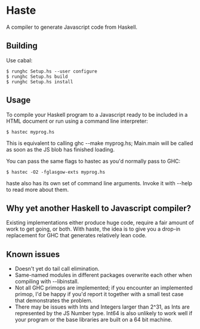 Haste
=====

A compiler to generate Javascript code from Haskell.

Building
--------

Use cabal:

    $ runghc Setup.hs --user configure
    $ runghc Setup.hs build
    $ runghc Setup.hs install

Usage
-----

To compile your Haskell program to a Javascript ready to be included in a HTML
document or run using a command line interpreter:

    $ hastec myprog.hs

This is equivalent to calling ghc --make myprog.hs; Main.main will be called
as soon as the JS blob has finished loading.

You can pass the same flags to hastec as you'd normally pass to GHC:

    $ hastec -O2 -fglasgow-exts myprog.hs

haste also has its own set of command line arguments. Invoke it with --help to
read more about them.


Why yet another Haskell to Javascript compiler?
-----------------------------------------------

Existing implementations either produce huge code, require a fair amount of
work to get going, or both. With haste, the idea is to give you a drop-in
replacement for GHC that generates relatively lean code.


Known issues
------------

* Doesn't yet do tail call elimination.
* Same-named modules in different packages overwrite each other when compiling
  with --libinstall.
* Not all GHC primops are implemented; if you encounter an implemented primop,
  I'd be happy if you'd report it together with a small test case that
  demonstrates the problem.
* There may be issues with Ints and Integers larger than 2^31, as Ints are
  represented by the JS Number type. Int64 is also unlikely to work well if
  your program or the base libraries are built on a 64 bit machine.
